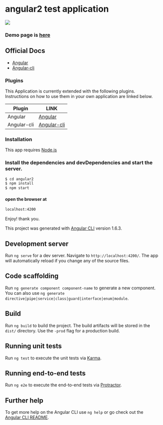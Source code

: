 # angular2 test application

[![](https://blog.appliedis.com/wp-content/uploads/2016/05/angular.png)](https://angular.io/)

### Demo page is [here](https://keylink.github.io/angular2/)

## Official Docs
* [Angular](https://angular.io/)
* [Angular-cli](https://github.com/angular/angular-cli)

### Plugins

This Application is currently extended with the following plugins. Instructions on how to use them in your own application are linked below.

| Plugin | LINK |
| ------ | ------ |
| Angular | [Angular](https://angular.io/) |
| Angular-cli | [Angular-cli](https://github.com/angular/angular-cli) |

### Installation

This app requires [Node.js](https://nodejs.org/)


### Install the dependencies and devDependencies and start the server.

```sh
$ cd angular2
$ npm install
$ npm start
```

#### open the browser at

```sh
localhost:4200
```

Enjoy! thank you.


This project was generated with [Angular CLI](https://github.com/angular/angular-cli) version 1.6.3.

## Development server

Run `ng serve` for a dev server. Navigate to `http://localhost:4200/`. The app will automatically reload if you change any of the source files.

## Code scaffolding

Run `ng generate component component-name` to generate a new component. You can also use `ng generate directive|pipe|service|class|guard|interface|enum|module`.

## Build

Run `ng build` to build the project. The build artifacts will be stored in the `dist/` directory. Use the `-prod` flag for a production build.

## Running unit tests

Run `ng test` to execute the unit tests via [Karma](https://karma-runner.github.io).

## Running end-to-end tests

Run `ng e2e` to execute the end-to-end tests via [Protractor](http://www.protractortest.org/).

## Further help

To get more help on the Angular CLI use `ng help` or go check out the [Angular CLI README](https://github.com/angular/angular-cli/blob/master/README.md).
